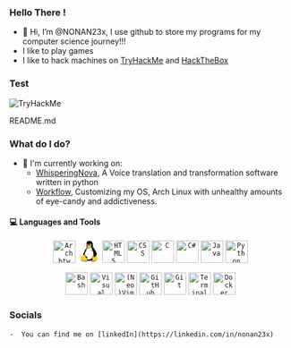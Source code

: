 ### Hello There !
- 👋 Hi, I’m @NONAN23x, I use github to store my programs for my computer science journey!!!
- I like to play games 
- I like to hack machines on [TryHackMe](https://tryhackme.com/) and [HackTheBox](https://app.hackthebox.com/)

### Test
<p>
<script src="https://tryhackme.com/badge/407728"></script>
<img src="https://tryhackme-badges.s3.amazonaws.com/NONAN23x.png" alt="TryHackMe">
</p>

<!---
NONAN23x/NONAN23x is a ✨ special ✨ repository because its `README.md` (this file) appears on your GitHub profile.
You can click the Preview link to take a look at your changes.
--->
README.md

### What do I do?
- 🔭 I'm currently working on:
    - [WhisperingNova](https://github.com/NONAN23x/WhisperingNova), A Voice translation and transformation software written in python
    - [Workflow](https://github.com/NONAN23x/dotfiles), Customizing my OS, Arch Linux with unhealthy amounts of eye-candy and addictiveness.

#### ‍💻 Languages and Tools

<p align="center">
  <code><img title="Arch btw" height="40" width="40" src="../main/assets/icons/arch.svg"></code>
  <code><img title="Linux" height="40" width="40" src="https://raw.githubusercontent.com/devicons/devicon/master/icons/linux/linux-original.svg"></code>
  <code><img title="HTML5" height="40" width="40" src="../main/assets/icons/html5.svg"></code>
  <code><img title="CSS" height="40" width="40" src="../main/assets/icons/css.svg"></code>
  <code><img title="C" height="40" width="40" src="../main/assets/icons/c.svg"></code>
  <code><img title="C#" height="40" width="40" src="../main/assets/icons/cSharp.svg"></code>
  <code><img title="Java" height="40" width="40" src="../main/assets/icons/java.png"></code>
  <code><img title="Python" height="40" width="40" src="../main/assets/icons/python-original.svg"></code>
</p>

<p align="center">
  <code><img title="Bash" height="40" width="40" src="../main/assets/icons/bash.png"></code>
  <code><img title="Visual Studio Code" height="40" width="40" src="../main/assets/icons/vscode.png"></code>
  <code><img title="(Neo)Vim" height="40" width="40" src="../main/assets/icons/vim.png"></code>
  <code><img title="GitHub" height="40" width="40" src="../main/assets/icons/github.svg"></code>
  <code><img title="Git" height="40" width="40" src="../main/assets/icons/git-original.svg"></code>
  <code><img title="Terminal" height="40" width="40" src="../main/assets/icons/terminal.png"></code>
  <code><img title="Docker" height="40" width="40" src="../main/assets/icons/docker.png"></code>
</p>

### Socials
    -  You can find me on [linkedIn](https://linkedin.com/in/nonan23x)

